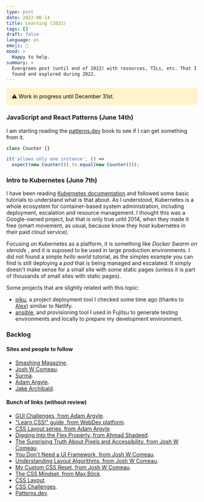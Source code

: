 ```yaml
---
type: post
date: 2022-06-14
title: Learning (2022)
tags: []
draft: false
language: en
emoji: 🫠
mood: >
  Happy to help.
summary: >
  Evergreen post (until end of 2022) with resources, TILs, etc. That I have
  found and explored during 2022.
---
```


<div aria-role="alert" style="background-color: #fff3cd; color: black; padding: 1em; border-radius: 4px;">
  ⚠️ Work in progress until December 31st.
</div>

### JavaScript and React Patterns (June 14th)

I am starting reading the [patterns.dev](https://www.patterns.dev/) book to see
if I can get something from it.

```javascript
class Counter {}

it('allows only one instance', () =>
  expect(new Counter()).to.equal(new Counter()));
```

### Intro to Kubernetes (June 7th)

I have been reading [Kubernetes documentation](https://kubernetes.io/docs/home/)
and followed some basic tutorials to understand what is that about. As I
understood, Kubernetes is a whole ecosystem for container-based system
administration, including deployment, escalation and resource management. I
thought this was a Google-owned project, but that is only true until 2014, when
they made it free (smart movement, as usual, because know they host kubernetes
in their paid cloud service).

Focusing on Kubernetes as a platform, it is something like _Docker Swarm on
steroids_ , and it is suposed to be used in large production environments. I did
not found a simple _hello world_ tutorial, as the simples example you can find
is still deploying a _pod_ that is being managed and escalated. It simply
doesn't make sense for a small site with some static pages (unless it is part of
thousands of small sites with static pages).

Some projects that are slightly related with this topic:

- [piku](https://github.com/piku/piku), a project deployment tool I checked some
  time ago (thanks to [Alex](https://github.com/4lejandrito)) similiar to
  Netlify.
- [ansible](https://github.com/ansible), and provisioning tool I used in Fujitsu
  to generate testing environments and locally to prepare my development
  environment.

### Backlog

#### Sites and people to follow

- [Smashing Magazine](https://www.smashingmagazine.com).
- [Josh W Comeau](https://www.joshwcomeau.com).
- [Surma](https://surma.dev).
- [Adam Argyle](https://nerdy.dev).
- [Jake Archibald](https://jakearchibald.com).

#### Bunch of links (without review)

- [GUI Challenges, from Adam Argyle](https://www.youtube.com/playlist?list=PLNYkxOF6rcIAaV1wwI9540OC_3XoIzMjQ).
- ["Learn CSS!" guide, from WebDev platform](https://web.dev/learn/css/).
- [CSS Layout series, from Adam Argyle](https://www.youtube.com/playlist?app=desktop&list=PLpT5nMxKrUl8J9z69f1NRv8PuwhC3UcMo).
- [Digging Into the Flex Property, from Ahmad Shadeed](https://ishadeed.com/article/css-flex-property/).
- [The Surprising Truth About Pixels and Accessibility, from Josh W Comeau](https://www.joshwcomeau.com/css/surprising-truth-about-pixels-and-accessibility/).
- [You Don't Need a UI Framework, from Josh W Comeau](https://www.smashingmagazine.com/2022/05/you-dont-need-ui-framework/).
- [Understanding Layout Algorithms, from Josh W Comeau](https://www.joshwcomeau.com/css/understanding-layout-algorithms/).
- [My Custom CSS Reset, from Josh W Comeau](https://www.joshwcomeau.com/css/custom-css-reset/).
- [The CSS Mindset, from Max Böck](https://mxb.dev/blog/the-css-mindset/).
- [CSS Layout](https://csslayout.io).
- [CSS Challenges](https://css-challenges.com).
- [Patterns.dev](https://www.patterns.dev/).
